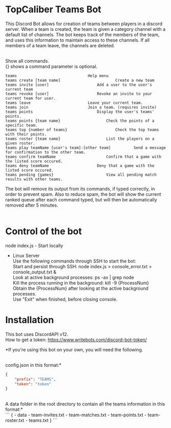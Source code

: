 TopCaliber Teams Bot
====================
This Discord Bot allows for creation of teams between players in a discord server. When a team is created, the team is given a category channel with a default list of channels. The bot keeps track of the members of the team, and uses this information to maintain access to these channels. If all members of a team leave, the channels are deleted.<br/><br/>

Show all commands.<br/>
{} shows a command parameter is optional.<br/>
```
teams								Help menu
teams create [team name]    					Create a new team
teams invite [user]						Add a user to the user's current team
teams revoke [user]						Revoke an invite to your current team for user.
teams leave							Leave your current team.
teams join 							Join a team. (requires invite)
teams points							Display the user's teams' points.
teams points {team name}					Check the points of a specific team.
teams top {number of teams} 					Check the top teams with their points.
teams roster {team name}					List the players on a given roster.
teams play teamName [user's team]-[other team]			Send a message for confirmation to the other team.
teams confirm teamName						Confirm that a game with the listed score occured.
teams deny teamName						Deny that a game with the listed score occured.
teams pending {games}						View all pending match results with other teams.
```
The bot will remove its output from its commands, if typed correctly, in order to prevent spam. Also to reduce spam, the bot will show the current ranked queue after each command typed, but will then be automatically removed after 5 minutes.<br/><br/>


Control of the bot
====================

node index.js - Start locally<br/>

- Linux Server 
	<br/></t>Use the following commands through SSH to start the bot: 
	<br/></t>Start and persist through SSH: node index.js > console_error.txt > console_output.txt &
	<br/></t>Look at active background processes: ps -ax | grep node
	<br/></t>Kill the process running in the background: kill -9 {ProcessNum}
		<br/></t></t>Obtain the {ProcessNum} after looking at the active background processes.
	<br/></t>Use "Exit" when finished, before closing console.


Installation
====================
This bot uses DiscordAPI v12.<br/>
How to get a token: https://www.writebots.com/discord-bot-token/<br/>

*If you're using this bot on your own, you will need the following.<br/><br/>

config.json in this format:*<br/>
```json
{
	"prefix": "TEAMS",
	"token": "token"
}
```
<br/>
A data folder in the root directory to contain all the teams information in this format:*<br/>
```
{
- data
	- team-invites.txt
	- team-matches.txt
	- team-points.txt
	- team-roster.txt
	- teams.txt
}
```
